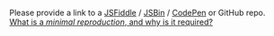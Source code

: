 Please provide a link to a [JSFiddle](https://jsfiddle.net/chrisvfritz/50wL7mdz/) / [JSBin](https://jsbin.com/) / [CodePen](https://codepen.io) or GitHub repo.
<br>
[What is a *minimal reproduction*, and why is it required?](#modal)
